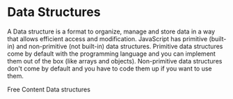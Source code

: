 # Data Structures

A Data structure is a format to organize, manage and store data in a way that allows efficient access and modification. JavaScript has primitive (built-in) and non-primitive (not built-in) data structures. Primitive data structures come by default with the programming language and you can implement them out of the box (like arrays and objects). Non-primitive data structures don't come by default and you have to code them up if you want to use them.

<ResourceGroupTitle>Free Content</ResourceGroupTitle>
<BadgeLink colorScheme='yellow' badgeText='Read' href='https://www.freecodecamp.org/news/data-structures-in-javascript-with-examples/#what-is-a-data-structure'> Data structures</BadgeLink>
